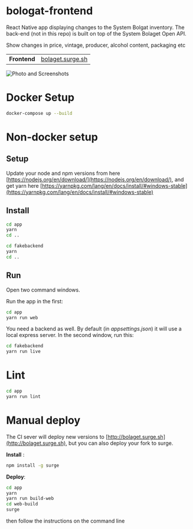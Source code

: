 # bologat-frontend

React Native app displaying changes to the System Bolgat inventory. The back-end (not in this repo) is built on top of the System Bolaget Open API.

Show changes in price, vintage, producer, alcohol content, packaging etc

|||
|-------------|-------------------|
| **Frontend**  |<a href="http://bolaget.surge.sh" target="_blank">bolaget.surge.sh</a>|

![Photo and Screenshots](https://i.imgur.com/F7IfRqJ.jpg)

# Docker Setup

```sh
docker-compose up --build
```

# Non-docker setup

## Setup ##

Update your node and npm versions from here [https://nodejs.org/en/download/](https://nodejs.org/en/download/), and get yarn here [https://yarnpkg.com/lang/en/docs/install/#windows-stable](https://yarnpkg.com/lang/en/docs/install/#windows-stable)

## Install ##

```sh
cd app
yarn
cd ..

cd fakebackend
yarn
cd ..
```

## Run ##

Open two command windows.

Run the app in the first:

```sh
cd app
yarn run web
```

You need a backend as well. By default (in *appsettings.json*) it will use a local express server.
In the second window, run this:

```sh
cd fakebackend
yarn run live
```

# Lint #

```sh
cd app
yarn run lint
```

# Manual deploy #

The CI sever will deploy new versions to [http://bolaget.surge.sh](http://bolaget.surge.sh), but you can also deploy your fork to surge.


**Install** :
```sh
npm install -g surge
```

**Deploy**:

```sh
cd app
yarn
yarn run build-web
cd web-build
surge
```

then follow the instructions on the command line
